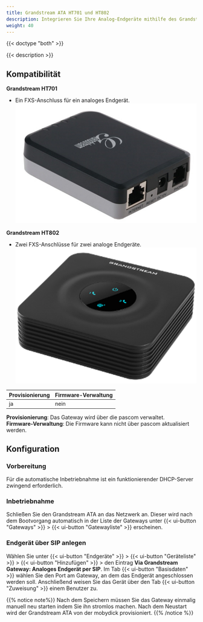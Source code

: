 ```yaml
---
title: Grandstream ATA HT701 und HT802
description: Integrieren Sie Ihre Analog-Endgeräte mithilfe des Grandstream ATA HT701 und HT802 in Ihre pascom
weight: 40
---
```


{{< doctype "both"  >}}

{{< description >}}

## Kompatibilität

**Grandstream HT701**

- Ein FXS-Anschluss für ein analoges Endgerät.
![Grandstream HT701](grandstream_ht701.jpg?width=300px)


**Grandstream HT802**

- Zwei FXS-Anschlüsse für zwei analoge Endgeräte.
![Grandstream HT802](grandstream_ht802.png?width=300px)


|Provisionierung|Firmware-Verwaltung|
|---|---|
|ja|nein|

**Provisionierung**: Das Gateway wird über die pascom verwaltet.<br>
**Firmware-Verwaltung**: Die Firmware kann nicht über pascom aktualisiert werden.<br>


## Konfiguration

### Vorbereitung

Für die automatische Inbetriebnahme ist ein funktionierender DHCP-Server zwingend erforderlich.

### Inbetriebnahme

Schließen Sie den Grandstream ATA  an das Netzwerk an. Dieser wird nach dem Bootvorgang automatisch in der Liste der Gateways unter {{< ui-button "Gateways" >}} > {{< ui-button "Gatewayliste" >}} erscheinen.

<!--FIXME steckersymbol, status?-->

### Endgerät über SIP anlegen

Wählen Sie unter {{< ui-button "Endgeräte" >}} > {{< ui-button "Geräteliste" >}} > {{< ui-button "Hinzufügen" >}} > den Eintrag **Via Grandstream Gateway: Analoges Endgerät per SIP**.
Im Tab {{< ui-button "Basisdaten" >}} wählen Sie den Port am Gateway, an dem das Endgerät angeschlossen werden soll. Anschließend weisen Sie das Gerät über den Tab {{< ui-button "Zuweisung" >}} einem Benutzer zu.


{{% notice note%}}
Nach dem Speichern müssen Sie das Gateway einmalig manuell neu starten indem Sie ihn stromlos machen. Nach dem Neustart wird der Grandstream ATA von der mobydick provisioniert.
{{% /notice %}}
